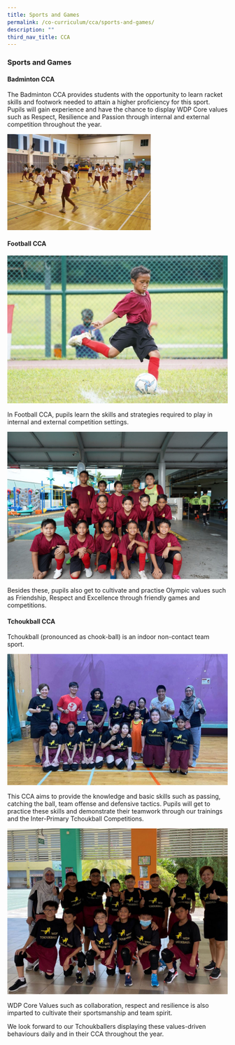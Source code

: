 ```yaml
---
title: Sports and Games
permalink: /co-curriculum/cca/sports-and-games/
description: ""
third_nav_title: CCA
---
```

### **Sports and Games**
#### **Badminton CCA**
The Badminton CCA provides students with the opportunity to learn racket skills and footwork needed to attain a higher proficiency for this sport. Pupils will gain experience and have the chance to display WDP Core values such as Respect, Resilience and Passion through internal and external competition throughout the year.

<img src="/images/sng1.jpg" style="width:65%">

#### **Football CCA**
![](/images/football%201.jpeg)

In Football CCA, pupils learn the skills and strategies required to play in internal and external competition settings.

![](/images/football%202.jpeg)

Besides these, pupils also get to cultivate and practise Olympic values such as Friendship, Respect and Excellence through friendly games and competitions.


#### **Tchoukball CCA**
Tchoukball (pronounced as chook-ball) is an indoor non-contact team sport.&nbsp;

  ![](/images/tchoukball%201%20(2023).jpeg)

This CCA aims to provide the knowledge and basic skills such as passing, catching the ball, team offense and defensive tactics. Pupils will get to practice these skills and demonstrate their teamwork through our trainings and the Inter-Primary Tchoukball Competitions.&nbsp;

![](/images/tchoukball%202%20(2023).jpeg)

WDP Core Values such as collaboration, respect and resilience is also imparted to cultivate their sportsmanship and team spirit.&nbsp;


We look forward to our Tchoukballers displaying these values-driven behaviours daily and in their CCA throughout the year.
